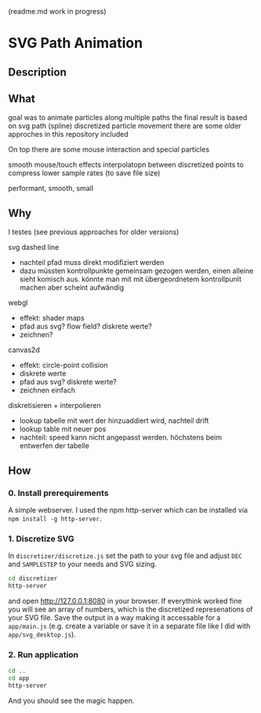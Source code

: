(readme.md work in progress)

# SVG Path Animation

## Description

## What

goal was to animate particles along multiple paths
the final result is based on svg path (spline) discretized particle movement
there are some older approches in this repository included

On top there are some mouse interaction and special particles

smooth mouse/touch effects
interpolatopn between discretized points to compress lower sample rates (to save file size)

performant, smooth, small

## Why

I testes  (see previous approaches for older versions)

svg dashed line
- nachteil pfad muss direkt modifiziert werden
- dazu müssten kontrollpunkte gemeinsam gezogen werden, einen alleine sieht komisch aus. könnte man mit mit übergeordnetem kontrollpunlt machen aber scheint aufwändig


webgl 
- effekt: shader maps
- pfad aus svg? flow field? diskrete werte?
- zeichnen?

canvas2d
- effekt: circle-point collision
- diskrete werte
- pfad aus svg? diskrete werte?
- zeichnen einfach

diskretisieren + interpolieren
- lookup tabelle mit wert der hinzuaddiert wird, nachteil drift
- lookup table mit neuer pos
- nachteil: speed kann nicht angepasst werden. höchstens beim entwerfen der tabelle

## How

### 0. Install prerequirements

A simple webserver. I used the npm http-server which can be installed via `npm install -g http-server`.


### 1. Discretize SVG

In `discretizer/discretize.js` set the path to your svg file and adjust `DEC` and `SAMPLESTEP` to your needs and SVG sizing.

``` bash
cd discretizer
http-server
```

and open http://127.0.0.1:8080 in your browser. If everythink worked fine you will see an array of numbers, which is the discretized represenations of your SVG file. Save the output in a way making it accessable for a `app/main.js` (e.g. create a variable or save it in a separate file like I did with `app/svg_desktop.js`).

### 2. Run application

``` bash
cd ..
cd app
http-server
```

And you should see the magic happen.
